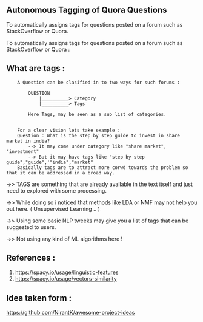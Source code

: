
## Autonomous Tagging of Quora Questions

To automatically assigns tags for questions posted on a forum such as StackOverflow or Quora.

To automatically assigns tags for questions posted on a forum such as StackOverflow or Quora :
	
## What are tags :
		
		A Question can be clasified in to two ways for such forums :
			
			QUESTION 
				|__________> Category 
				|__________> Tags
			
			Here Tags, may be seen as a sub list of categories.

		
		For a clear vision lets take example :
		Question : What is the step by step guide to invest in share market in india?
			--> It may come under category like "share market", "investment"
			--> But it may have tags like "step by step guide","guide",'"india","market"
		Basically tags are to attract more corwd towards the problem so that it can be addressed in a broad way.

->> TAGS are something that are already available in the text itself and just need to explored with some processing.

->> While doing so i noticed that methods like LDA or NMF may not help you out here. ( Unsupervised Learning .. )

->> Using some basic NLP tweeks may give you a list of tags that can be suggested to users.

->> Not using any kind of ML algorithms here !

## References :
1.  https://spacy.io/usage/linguistic-features
2. https://spacy.io/usage/vectors-similarity

## Idea taken form : 

https://github.com/NirantK/awesome-project-ideas
